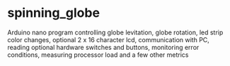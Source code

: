 # spinning_globe


Arduino nano program controlling globe levitation, globe rotation, led strip color changes, optional 2 x 16 character lcd, communication with PC, reading optional hardware switches and buttons, monitoring error conditions, measuring processor load and a few other metrics
